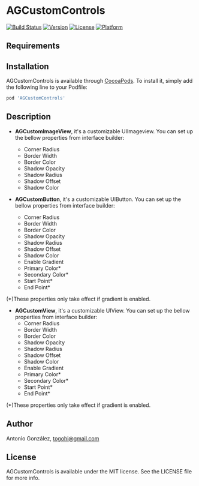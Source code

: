 # AGCustomControls

[![Build Status](https://travis-ci.com/ToGohi/AGCustomControls.svg?branch=master)](https://travis-ci.com/ToGohi/AGCustomControls)
[![Version](https://img.shields.io/cocoapods/v/AGCustomControls.svg?style=flat)](https://cocoapods.org/pods/AGCustomControls)
[![License](https://img.shields.io/cocoapods/l/AGCustomControls.svg?style=flat)](https://cocoapods.org/pods/AGCustomControls)
[![Platform](https://img.shields.io/cocoapods/p/AGCustomControls.svg?style=flat)](https://cocoapods.org/pods/AGCustomControls)

## Requirements

## Installation

AGCustomControls is available through [CocoaPods](https://cocoapods.org). To install
it, simply add the following line to your Podfile:

```ruby
pod 'AGCustomControls'
```

## Description

* **AGCustomImageView**, it's a customizable UIImageview. You can set up the bellow properties from interface builder:
	* Corner Radius
	* Border Width
	* Border Color
	* Shadow Opacity
	* Shadow Radius
	* Shadow Offset
	* Shadow Color

* **AGCustomButton**, it's a customizable UIButton. You can set up the bellow properties from interface builder:
	* Corner Radius
	* Border Width
	* Border Color
	* Shadow Opacity
	* Shadow Radius
	* Shadow Offset
	* Shadow Color
	* Enable Gradient
	* Primary Color*
	* Secondary Color*
	* Start Point*
	* End Point*

(*)These properties only take effect if gradient is enabled.

* **AGCustomView**, it's a customizable UIView. You can set up the bellow properties from interface builder:
	* Corner Radius
	* Border Width
	* Border Color
	* Shadow Opacity
	* Shadow Radius
	* Shadow Offset
	* Shadow Color
	* Enable Gradient
	* Primary Color*
	* Secondary Color*
	* Start Point*
	* End Point*

(*)These properties only take effect if gradient is enabled.


## Author

Antonio González, togohi@gmail.com

## License

AGCustomControls is available under the MIT license. See the LICENSE file for more info.
